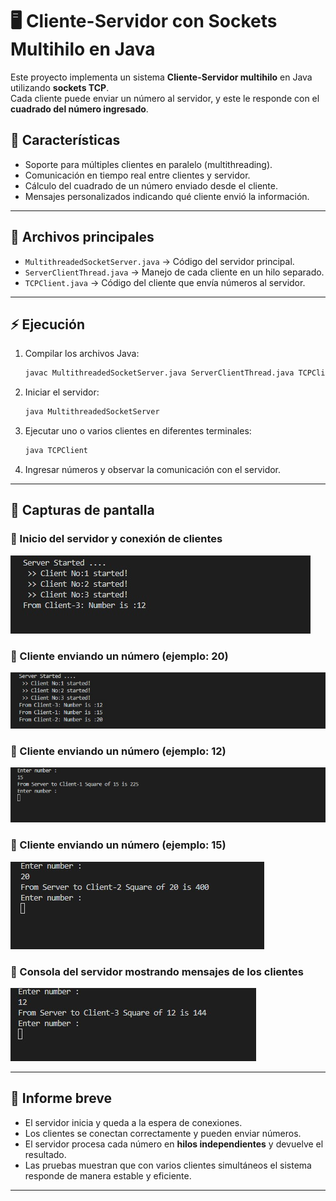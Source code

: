 # 🖥️ Cliente-Servidor con Sockets Multihilo en Java  

Este proyecto implementa un sistema **Cliente-Servidor multihilo** en Java utilizando **sockets TCP**.  
Cada cliente puede enviar un número al servidor, y este le responde con el **cuadrado del número ingresado**.  

## 🚀 Características  
- Soporte para múltiples clientes en paralelo (multithreading).  
- Comunicación en tiempo real entre clientes y servidor.  
- Cálculo del cuadrado de un número enviado desde el cliente.  
- Mensajes personalizados indicando qué cliente envió la información.  

---

## 📂 Archivos principales  
- `MultithreadedSocketServer.java` → Código del servidor principal.  
- `ServerClientThread.java` → Manejo de cada cliente en un hilo separado.  
- `TCPClient.java` → Código del cliente que envía números al servidor.  

---

## ⚡ Ejecución  

1. Compilar los archivos Java:  
   ```bash
   javac MultithreadedSocketServer.java ServerClientThread.java TCPClient.java
   ```

2. Iniciar el servidor:  
   ```bash
   java MultithreadedSocketServer
   ```

3. Ejecutar uno o varios clientes en diferentes terminales:  
   ```bash
   java TCPClient
   ```

4. Ingresar números y observar la comunicación con el servidor.  

---

## 📸 Capturas de pantalla  

### 🔹 Inicio del servidor y conexión de clientes  
![Server Started](./Imagen%20de%20WhatsApp%202025-08-29%20a%20las%2015.46.27_ee6482c6.jpg)  

### 🔹 Cliente enviando un número (ejemplo: 20)  
![Cliente 2](./Imagen%20de%20WhatsApp%202025-08-29%20a%20las%2015.46.59_ef525aa3.jpg)  

### 🔹 Cliente enviando un número (ejemplo: 12)  
![Cliente 3](./Imagen%20de%20WhatsApp%202025-08-29%20a%20las%2015.47.28_791d5fe1.jpg)  

### 🔹 Cliente enviando un número (ejemplo: 15)  
![Cliente 1](./Imagen%20de%20WhatsApp%202025-08-29%20a%20las%2015.47.46_b4e548e4.jpg)  

### 🔹 Consola del servidor mostrando mensajes de los clientes  
![Servidor Consola](./Imagen%20de%20WhatsApp%202025-08-29%20a%20las%2015.47.59_5c0c107e.jpg)  

---

## 📑 Informe breve  

- El servidor inicia y queda a la espera de conexiones.  
- Los clientes se conectan correctamente y pueden enviar números.  
- El servidor procesa cada número en **hilos independientes** y devuelve el resultado.  
- Las pruebas muestran que con varios clientes simultáneos el sistema responde de manera estable y eficiente.  

---
 

